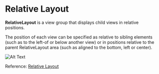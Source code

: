 
# Relative Layout

**RelativeLayout** is a view group that displays child views in relative positions. 

The position of each view can be specified as relative to sibling elements (such as to the left-of or below another view) or in positions relative to the parent RelativeLayout area (such as aligned to the bottom, left or center).


![Alt Text](https://github.com/MichAca/WWCode-Android-Study-Group/blob/master/June%2016%2C%202018/media/relativelayout.png "Relative Layout")


Reference: [Relative Layout](https://developer.android.com/guide/topics/ui/layout/relative)
